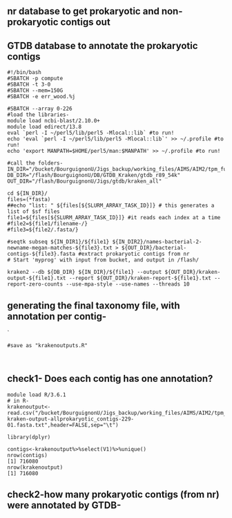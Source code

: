 ## nr database to get prokaryotic and non-prokaryotic contigs out

## GTDB database to annotate the prokaryotic contigs

```
#!/bin/bash
#SBATCH -p compute
#SBATCH -t 3-0
#SBATCH --mem=150G
#SBATCH -e err_wood.%j

#SBATCH --array 0-226
#load the libraries-
module load ncbi-blast/2.10.0+
module load edirect/13.8
eval `perl -I ~/perl5/lib/perl5 -Mlocal::lib` #to run!
echo 'eval `perl -I ~/perl5/lib/perl5 -Mlocal::lib`' >> ~/.profile #to run!
echo 'export MANPATH=$HOME/perl5/man:$MANPATH' >> ~/.profile #to run!

#call the folders-
IN_DIR="/bucket/BourguignonU/Jigs_backup/working_files/AIMS/AIM2/tpm_functional_annotation/functional_annotation/222samples_taxonomy/gtdb/microbial_contigsequences"
DB_DIR="/flash/BourguignonU/DB/GTDB_Kraken/gtdb_r89_54k"
OUT_DIR="/flash/BourguignonU/Jigs/gtdb/kraken_all"

cd ${IN_DIR}/
files=(*fasta)
##echo "list: " ${files[${SLURM_ARRAY_TASK_ID}]} # this generates a list of $sf files
file1=${files[${SLURM_ARRAY_TASK_ID}]} #it reads each index at a time
#file2=${file1/filename-/}
#file3=${file2/.fasta/}

#seqtk subseq ${IN_DIR1}/${file1} ${IN_DIR2}/names-bacterial-2-newname-megan-matches-${file3}.txt > ${OUT_DIR}/bacterial-contigs-${file3}.fasta #extract prokaryotic contigs from nr
# Start 'myprog' with input from bucket, and output in /flash/

kraken2 --db ${DB_DIR} ${IN_DIR}/${file1} --output ${OUT_DIR}/kraken-output-${file1}.txt --report ${OUT_DIR}/kraken-report-${file1}.txt --report-zero-counts --use-mpa-style --use-names --threads 10

```

## generating the final taxonomy file, with annotation per contig-

`

```
#save as "krakenoutputs.R"



```

## check1- Does each contig has one annotation?

```
module load R/3.6.1
# in R-
krakenoutput<-read.csv("/bucket/BourguignonU/Jigs_backup/working_files/AIMS/AIM2/tpm_functional_annotation/functional_annotation/222samples_taxonomy/gtdb/krakenoutput/2-kraken-output-allprokaryotic_contigs-229-01.fasta.txt",header=FALSE,sep="\t")

library(dplyr)

contigs<-krakenoutput%>%select(V1)%>%unique()
nrow(contigs)
[1] 716080
nrow(krakenoutput)
[1] 716080
```

## check2-how many prokaryotic contigs (from nr) were annotated by GTDB-
